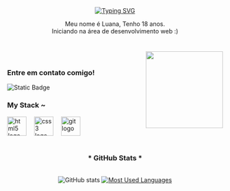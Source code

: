 <div align="center">
  <a href="https://git.io/typing-svg">
    <a href="https://git.io/typing-svg"><img src="https://readme-typing-svg.demolab.com?font=Fira+Code&pause=1000&color=FF00F6&width=435&lines=%E2%8A%B9+Bem+Vindo(a)+ao+meu+perfil!+%CB%99%E1%B5%95%CB%99+%E2%8A%B9;%E2%80%8E+%E2%80%8E+%E2%80%8E+%E2%80%8E+%E2%80%8E+%E2%80%8E+%E2%80%8E+%E2%80%8E+%E2%80%8E%E2%8A%B9+%CB%99%E1%B5%95%CB%99+Sobre+mim+%E2%8A%B9" alt="Typing SVG" /></a>
  </a>
</div>

<p align="center">Meu nome é Luana, Tenho 18 anos. <br> Iniciando na área de desenvolvimento web :)
  
#

<img align="right" alt="" height="180px" src="https://i.pinimg.com/originals/eb/50/87/eb50875a68b04b0480fa929af2c7547c.gif"> 

<br>

<h3 align="left">Entre em contato comigo!</h3>

![Static Badge](https://img.shields.io/badge/-Discord?style=for-the-badge&logo=discord&logoColor=FF00F6&logoSize=Auto&label=Discord&labelColor=000&color=000&link=Discordapp.com%2Fusers%2F1225694486558937128)
  
<h3 align="left">My Stack ~</h3>

<div align="left">
  <img src="https://cdn.jsdelivr.net/gh/devicons/devicon/icons/html5/html5-original.svg" height="45" alt="html5 logo"  />
  <img width="10" />
  <img src="https://cdn.jsdelivr.net/gh/devicons/devicon/icons/css3/css3-original.svg" height="45" alt="css3 logo"  />
  <img width="10" />
  <img src="https://img.icons8.com/?size=100&id=20906&format=png&color=000000" height="45" alt="git logo" />
 
  <br>
  
</div>

#

<div style="text-align: center;" align="center">
  <h3>* GitHub Stats *</h3>
  <br>
  <img src="https://github-readme-stats-git-masterrstaa-rickstaa.vercel.app/api?username=LuaT0p&hide_title=true&show_icons=true&include_all_commits=false&count_private=true&line_height=25&hide=issues&bg_color=000&title_color=FF00F6&text_color=FFF&border_radius=3&border_color=36123c&icon_color=FF00F6&theme=jolly" alt="GitHub stats">

  <a href="https://github.com/LuaT0p/github-readme-stats">
    <img src="https://github-readme-stats-git-masterrstaa-rickstaa.vercel.app/api/top-langs/?username=LuaT0p&line_height=10&card_width=290&layout=compact&hide_title=false&count_private=true&langs_count=4&show_icons=true&title_color=FF00F6&hide=html,scss,less&bg_color=000&text_color=8B8B8B&border_radius=3&border_color=561760&count_private=true" alt="Most Used Languages">
  </a>
</div>
